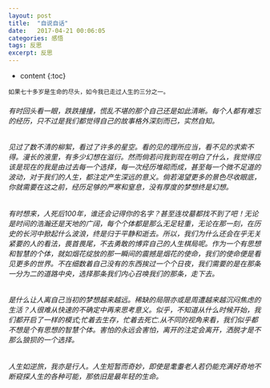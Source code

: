 ```yaml
---
layout: post
title:  "自说自话"
date:   2017-04-21 00:06:05
categories: 感悟
tags: 反思
excerpt: 反思
---
```



* content
{:toc}




```
如果七十多岁是生命的尽头，如今我已走过人生的三分之一。
```


###### 有时回头看一眼，跌跌撞撞，慌乱不堪的那个自己还是如此清晰。每个人都有难忘的经历，只不过是我们都觉得自己的故事格外深刻而已，实然自知。
###### 见过了数不清的柳絮，看过了许多的星空。看的见的理所应当，看不见的求索不得。漫长的液里，有多少幻想在滋衍。然而倘若问我到现在明白了什么，我觉得应该是现在的我是由过去每一个选择，每一次经历堆砌而成，甚至每一个微不足道的波动，对于我们的人生，都注定产生深远的意义。倘若渴望更多的景色尽收眼底，你就需要在这之前，经历足够的严寒和窒息，没有厚度的梦想终是幻想。

###### 有时想来，人死后100年，谁还会记得你的名字？甚至连坟墓都找不到了吧！无论是时间的浩瀚还是天地的广阔，每个个体都是那么无足轻重，无论在那一刻，在历史的长河中掀起什么波浪，终是归于平静和逝去。所以，我们为什么还会在乎无关紧要的人的看法，畏首畏尾，不去勇敢的博弈自己的人生棋局呢。作为一个有思想和智慧的个体，就如烟花绽放的那一瞬间的震撼是烟花的使命，我们的使命便是看见更多的世界。不在细数着自己没有的东西挨过一个个日夜，我们需要的是在那条一分为二的道路中央，选择那条我们内心召唤我们的那条，走下去。

###### 是什么让人离自己当初的梦想越来越远。稀缺的局限亦或是周遭越来越沉闷焦虑的生活？人很难从快速的不确定中再来思考意义。似乎，不知道从什么时候开始，我们都开启了一样的模式;忙着去生存，忙着去死亡.从不同的视角来看，我们似乎都不想是个有思想的智慧个体。害怕的永远会害怕，离开的注定会离开，洒脱才是不那么狼狈的一个选择。


###### 人生如逆旅，我亦是行人。人生短暂而奇妙，即使是耄耋老人若仍能充满好奇地不断窥探人生的各种可能，那依旧是最年轻的生命。


